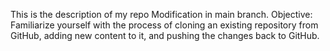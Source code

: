 This is the description of my repo
Modification in main branch.
Objective: Familiarize yourself with the process of cloning an existing repository from GitHub, adding new content to it, and pushing the changes back to GitHub.
